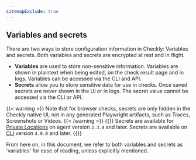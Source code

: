 ```yaml
---
sitemapExclude: true
---
```


## Variables and secrets
There are two ways to store configuration information in Checkly: Variables and secrets. Both variables and secrets are encrypted at rest and in flight.
- **Variables** are used to store non-sensitive information. Variables are shown in plaintext when being edited, on the check result page and in logs. Variables can be accessed via the CLI and API.
- **Secrets** allow you to store sensitive data for use in checks. Once saved secrets are never shown in the UI or in logs. The secret value cannot be accessed via the CLI or API.

{{< warning >}}
Note that for browser checks, secrets are only hidden in the Checkly native UI, not in any generated Playwright artifacts, such as Traces, Screenshots or Videos.
{{< /warning >}}
{{<info>}}
Secrets are available for [Private Locations](/docs/private-locations/) on agent version `3.3.4` and later. Secrets are available on [CLI](/docs/cli/) version `4.9.0` and later.
{{</info>}}

From here on, in this document, we refer to both variables and secrets as 'variables' for ease of reading, unless explicitly mentioned.